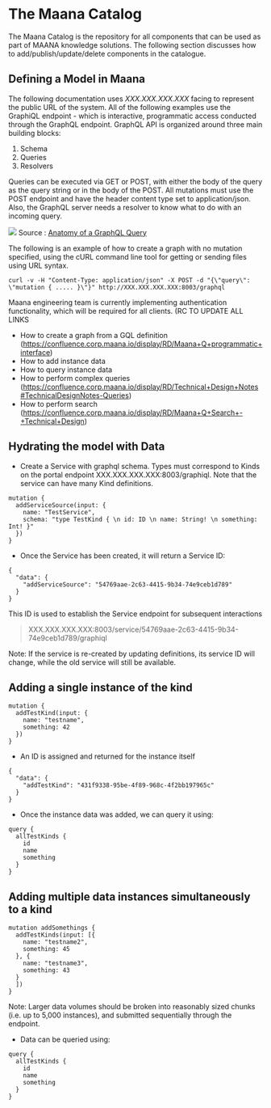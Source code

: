 # The Maana Catalog

The Maana Catalog is the repository for all components that can be used as part of MAANA knowledge solutions.  The following section discusses how to  add/publish/update/delete components in the catalogue.

## Defining a Model in Maana

The following documentation uses *XXX.XXX.XXX.XXX* facing to represent the public URL of the system. All of the following examples use the GraphiQL endpoint - which is interactive, programmatic access conducted through the GraphQL endpoint.  GraphQL API is organized around three main building blocks:
1. Schema
2. Queries
3. Resolvers

Queries can be executed via GET or POST, with either the body of the query as the query string or in the body of the POST. All mutations must use the POST endpoint and have the header content type set to application/json. Also, the GraphQL server needs a resolver to know what to do with an incoming query.

![](/Users/tmelhuish/Documents/testing/docs/assets/animations/graphqlQuery.png)
Source : [Anatomy of a GraphQL Query](https://blog.apollographql.com/the-anatomy-of-a-graphql-query-6dffa9e9e747)

The following is an example of how to create a graph with no mutation specified, using the cURL command line tool for getting or sending files using URL syntax.

```
curl -v -H "Content-Type: application/json" -X POST -d "{\"query\": \"mutation { ..... }\"}" http://XXX.XXX.XXX.XXX:8003/graphql
```

Maana engineering team is currently implementing authentication functionality, which will be required for all clients. (RC TO UPDATE ALL LINKS
*	How to create a graph from a GQL definition (https://confluence.corp.maana.io/display/RD/Maana+Q+programmatic+interface)
*	How to add instance data
*	How to query instance data
*	How to perform complex queries (https://confluence.corp.maana.io/display/RD/Technical+Design+Notes#TechnicalDesignNotes-Queries)
*	How to perform search (https://confluence.corp.maana.io/display/RD/Maana+Q+Search+-+Technical+Design)

## Hydrating the model with Data

*	Create a Service with graphql schema. Types must correspond to Kinds on the portal endpoint XXX.XXX.XXX.XXX:8003/graphiql. Note that the service can have many Kind definitions.

```
mutation {
  addServiceSource(input: {
    name: "TestService",
    schema: "type TestKind { \n id: ID \n name: String! \n something: Int! }"
  })
}
```
* Once the Service has been created, it will return a Service ID:

```
{
  "data": {
    "addServiceSource": "54769aae-2c63-4415-9b34-74e9ceb1d789"
  }
}
```

This ID is used to establish the Service endpoint for subsequent interactions

> XXX.XXX.XXX.XXX:8003/service/54769aae-2c63-4415-9b34-74e9ceb1d789/graphiql

Note: If the service is re-created by updating definitions, its service ID will change, while the old service will still be available.

## Adding a single instance of the kind

```
mutation {
  addTestKind(input: {
    name: "testname",
    something: 42
  })
}
```
* An ID is assigned and returned for the instance itself

```
{
  "data": {
    "addTestKind": "431f9338-95be-4f89-968c-4f2bb197965c"
  }
}
```
* Once the instance data was added, we can query it using:


```
query {
  allTestKinds {
    id
    name
    something
  }
}
```
## Adding multiple data instances simultaneously to a kind

```
mutation addSomethings {
  addTestKinds(input: [{
    name: "testname2",
    something: 45
  }, {
    name: "testname3",
    something: 43
  }
  ])
}
```
Note: Larger data volumes should be broken into reasonably sized chunks (i.e. up to 5,000 instances), and submitted sequentially through the endpoint.

* Data can be queried using:
```
query {
  allTestKinds {
    id
    name
    something
  }
}
```
